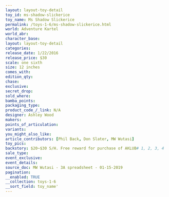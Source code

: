 ```yaml
---
layout: layout-toy-detail 
toy_id: ms-shadow-slickerice
toy_name: Ms Shadow Slickerice
permalink: /toys-1-6/ms-shadow-slickerice.html
world: Adventure Kartel
world_abr: 
character_base: 
layout: layout-toy-detail
categories: 
release_date: 1/22/2016
release_price: $30 
scale: one sixth
size: 12 inches
comes_with: 
edition_qty: 
chase: 
exclusive: 
secret_drop: 
sold_where: 
bamba_points: 
packaging_type: 
product_code_/_link: N/A
designer: Ashley Wood
makers: 
points_of_articulation: 
variants: 
you_might_also_like: 
article_contributors: [Phil Back, Don Slater, MW Wutasi]
toy_pics: 
backstory: $20~$30 S/H. Free reward for purchase of AKLUB# 1, 2, 3, 4
sale_type: 
event_exclusive: 
event_details: 
source_doc: MW Wutasi - 3A spreadsheet - 01-15-2019
pagination: 
__enabled: TRUE
__collection: toys-1-6
__sort_field: toy_name'
---
```

